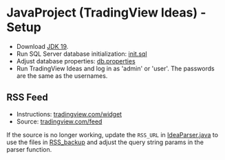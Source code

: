 # JavaProject (TradingView Ideas) - Setup

- Download [JDK 19](https://www.oracle.com/java/technologies/javase/jdk19-archive-downloads.html).
- Run SQL Server database initialization: [init.sql](sql/init.sql)
- Adjust database properties: [db.properties](Dao/src/main/resources/config/db.properties)
- Run TradingView Ideas and log in as 'admin' or 'user'. The passwords are the same as the usernames.

## RSS Feed

- Instructions: [tradingview.com/widget](https://www.tradingview.com/widget)
- Source: [tradingview.com/feed](https://www.tradingview.com/feed)

If the source is no longer working, update the `RSS_URL` in [IdeaParser.java](TradingViewIdeas\src\main\java\hr\algebra\parser\rss\IdeaParser.java) to use the files in [RSS_backup](/RSS_backup/) and adjust the query string params in the parser function.
